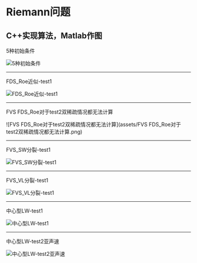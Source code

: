 # Riemann问题
## C++实现算法，Matlab作图

5种初始条件

![5种初始条件](assets/5种初始条件.png)

----

FDS_Roe近似-test1

![FDS_Roe近似-test1](assets/FDS_Roe近似-test1.png)

----

FVS FDS_Roe对于test2双稀疏情况都无法计算

![FVS FDS_Roe对于test2双稀疏情况都无法计算](assets/FVS FDS_Roe对于test2双稀疏情况都无法计算.png)

----

FVS_SW分裂-test1

![FVS_SW分裂-test1](assets/FVS_SW分裂-test1.png)

----

FVS_VL分裂-test1

![FVS_VL分裂-test1](assets/FVS_VL分裂-test1.png)

----

中心型LW-test1

![中心型LW-test1](assets/中心型LW-test1.png)

----

中心型LW-test2亚声速

![中心型LW-test2亚声速](assets/中心型LW-test2亚声速.png)
